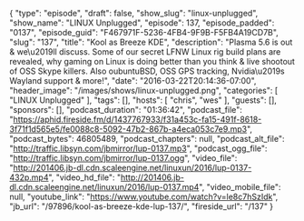 {
  "type": "episode",
  "draft": false,
  "show_slug": "linux-unplugged",
  "show_name": "LINUX Unplugged",
  "episode": 137,
  "episode_padded": "0137",
  "episode_guid": "F467971F-5236-4FB4-9F9B-F5FB4A19CD7B",
  "slug": "137",
  "title": "Kool as Breeze KDE",
  "description": "Plasma 5.6 is out & we\u2019ll discuss. Some of our secret LFNW Linux rig build plans are revealed, why gaming on Linux is doing better than you think & live shootout of OSS Skype killers. Also oubuntuBSD, OSS GPS tracking, Nvidia\u2019s Wayland support & more!",
  "date": "2016-03-22T20:14:36-07:00",
  "header_image": "/images/shows/linux-unplugged.png",
  "categories": [
    "LINUX Unplugged"
  ],
  "tags": [],
  "hosts": [
    "chris",
    "wes"
  ],
  "guests": [],
  "sponsors": [],
  "podcast_duration": "01:36:42",
  "podcast_file": "https://aphid.fireside.fm/d/1437767933/f31a453c-fa15-491f-8618-3f71f1d565e5/fe0088c8-5092-47b2-867b-a4eca053c7e9.mp3",
  "podcast_bytes": 46805489,
  "podcast_chapters": null,
  "podcast_alt_file": "http://traffic.libsyn.com/jbmirror/lup-0137.mp3",
  "podcast_ogg_file": "http://traffic.libsyn.com/jbmirror/lup-0137.ogg",
  "video_file": "http://201406.jb-dl.cdn.scaleengine.net/linuxun/2016/lup-0137-432p.mp4",
  "video_hd_file": "http://201406.jb-dl.cdn.scaleengine.net/linuxun/2016/lup-0137.mp4",
  "video_mobile_file": null,
  "youtube_link": "https://www.youtube.com/watch?v=le8c7hSzIdk",
  "jb_url": "/97896/kool-as-breeze-kde-lup-137/",
  "fireside_url": "/137"
}

